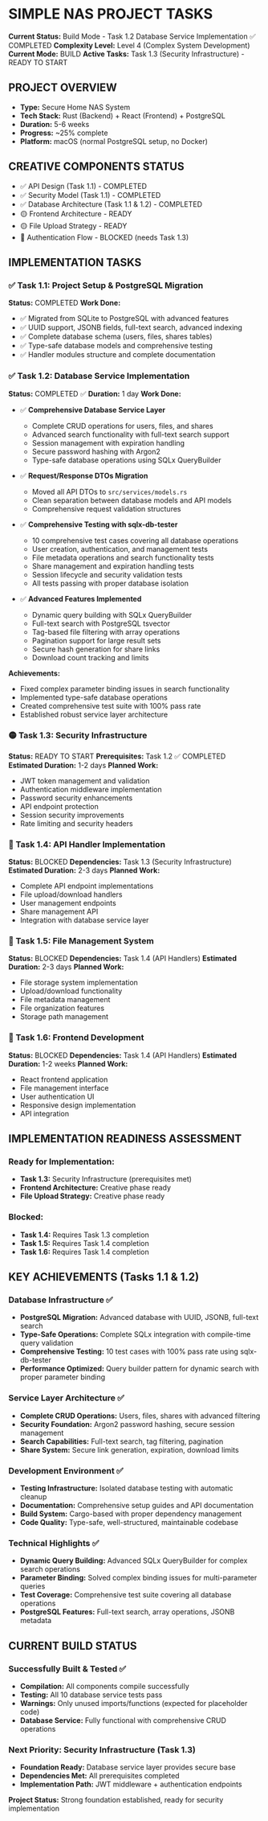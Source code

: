 # SIMPLE NAS PROJECT TASKS

**Current Status:** Build Mode - Task 1.2 Database Service Implementation ✅ COMPLETED
**Complexity Level:** Level 4 (Complex System Development)
**Current Mode:** BUILD
**Active Tasks:** Task 1.3 (Security Infrastructure) - READY TO START

## PROJECT OVERVIEW
- **Type:** Secure Home NAS System
- **Tech Stack:** Rust (Backend) + React (Frontend) + PostgreSQL
- **Duration:** 5-6 weeks
- **Progress:** ~25% complete
- **Platform:** macOS (normal PostgreSQL setup, no Docker)

## CREATIVE COMPONENTS STATUS
- ✅ API Design (Task 1.1) - COMPLETED
- ✅ Security Model (Task 1.1) - COMPLETED  
- ✅ Database Architecture (Task 1.1 & 1.2) - COMPLETED
- 🟡 Frontend Architecture - READY
- 🟡 File Upload Strategy - READY
- 🔴 Authentication Flow - BLOCKED (needs Task 1.3)

## IMPLEMENTATION TASKS

### ✅ Task 1.1: Project Setup & PostgreSQL Migration
**Status:** COMPLETED
**Work Done:**
- ✅ Migrated from SQLite to PostgreSQL with advanced features
- ✅ UUID support, JSONB fields, full-text search, advanced indexing
- ✅ Complete database schema (users, files, shares tables)
- ✅ Type-safe database models and comprehensive testing
- ✅ Handler modules structure and complete documentation

### ✅ Task 1.2: Database Service Implementation
**Status:** COMPLETED ✅
**Duration:** 1 day
**Work Done:**
- ✅ **Comprehensive Database Service Layer**
  - Complete CRUD operations for users, files, and shares
  - Advanced search functionality with full-text search support
  - Session management with expiration handling
  - Secure password hashing with Argon2
  - Type-safe database operations using SQLx QueryBuilder

- ✅ **Request/Response DTOs Migration**
  - Moved all API DTOs to `src/services/models.rs`
  - Clean separation between database models and API models
  - Comprehensive request validation structures

- ✅ **Comprehensive Testing with sqlx-db-tester**
  - 10 comprehensive test cases covering all database operations
  - User creation, authentication, and management tests
  - File metadata operations and search functionality tests
  - Share management and expiration handling tests
  - Session lifecycle and security validation tests
  - All tests passing with proper database isolation

- ✅ **Advanced Features Implemented**
  - Dynamic query building with SQLx QueryBuilder
  - Full-text search with PostgreSQL tsvector
  - Tag-based file filtering with array operations
  - Pagination support for large result sets
  - Secure hash generation for share links
  - Download count tracking and limits

**Achievements:**
- Fixed complex parameter binding issues in search functionality
- Implemented type-safe database operations
- Created comprehensive test suite with 100% pass rate
- Established robust service layer architecture

### 🟡 Task 1.3: Security Infrastructure
**Status:** READY TO START
**Prerequisites:** Task 1.2 ✅ COMPLETED
**Estimated Duration:** 1-2 days
**Planned Work:**
- JWT token management and validation
- Authentication middleware implementation
- Password security enhancements
- API endpoint protection
- Session security improvements
- Rate limiting and security headers

### 🔴 Task 1.4: API Handler Implementation
**Status:** BLOCKED
**Dependencies:** Task 1.3 (Security Infrastructure)
**Estimated Duration:** 2-3 days
**Planned Work:**
- Complete API endpoint implementations
- File upload/download handlers
- User management endpoints
- Share management API
- Integration with database service layer

### 🔴 Task 1.5: File Management System
**Status:** BLOCKED
**Dependencies:** Task 1.4 (API Handlers)
**Estimated Duration:** 2-3 days
**Planned Work:**
- File storage system implementation
- Upload/download functionality
- File metadata management
- File organization features
- Storage path management

### 🔴 Task 1.6: Frontend Development
**Status:** BLOCKED
**Dependencies:** Task 1.4 (API Handlers)
**Estimated Duration:** 1-2 weeks
**Planned Work:**
- React frontend application
- File management interface
- User authentication UI
- Responsive design implementation
- API integration

## IMPLEMENTATION READINESS ASSESSMENT

### Ready for Implementation:
- **Task 1.3:** Security Infrastructure (prerequisites met)
- **Frontend Architecture:** Creative phase ready
- **File Upload Strategy:** Creative phase ready

### Blocked:
- **Task 1.4:** Requires Task 1.3 completion
- **Task 1.5:** Requires Task 1.4 completion  
- **Task 1.6:** Requires Task 1.4 completion

## KEY ACHIEVEMENTS (Tasks 1.1 & 1.2)

### Database Infrastructure ✅
- **PostgreSQL Migration:** Advanced database with UUID, JSONB, full-text search
- **Type-Safe Operations:** Complete SQLx integration with compile-time query validation
- **Comprehensive Testing:** 10 test cases with 100% pass rate using sqlx-db-tester
- **Performance Optimized:** Query builder pattern for dynamic search with proper parameter binding

### Service Layer Architecture ✅  
- **Complete CRUD Operations:** Users, files, shares with advanced filtering
- **Security Foundation:** Argon2 password hashing, secure session management
- **Search Capabilities:** Full-text search, tag filtering, pagination
- **Share System:** Secure link generation, expiration, download limits

### Development Environment ✅
- **Testing Infrastructure:** Isolated database testing with automatic cleanup
- **Documentation:** Comprehensive setup guides and API documentation
- **Build System:** Cargo-based with proper dependency management
- **Code Quality:** Type-safe, well-structured, maintainable codebase

### Technical Highlights ✅
- **Dynamic Query Building:** Advanced SQLx QueryBuilder for complex search operations
- **Parameter Binding:** Solved complex binding issues for multi-parameter queries
- **Test Coverage:** Comprehensive test suite covering all database operations
- **PostgreSQL Features:** Full-text search, array operations, JSONB metadata

## CURRENT BUILD STATUS

### Successfully Built & Tested ✅
- **Compilation:** All components compile successfully
- **Testing:** All 10 database service tests pass
- **Warnings:** Only unused imports/functions (expected for placeholder code)
- **Database Service:** Fully functional with comprehensive CRUD operations

### Next Priority: Security Infrastructure (Task 1.3)
- **Foundation Ready:** Database service layer provides secure base
- **Dependencies Met:** All prerequisites completed
- **Implementation Path:** JWT middleware + authentication endpoints

**Project Status:** Strong foundation established, ready for security implementation 